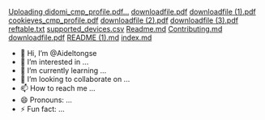 [Uploading didomi_cmp_profile.pdf…]()
[downloadfile.pdf](https://github.com/Aideltongse/Aideltongse/files/15241807/downloadfile.pdf)
[downloadfile (1).pdf](https://github.com/Aideltongse/Aideltongse/files/15241805/downloadfile.1.pdf)
[cookieyes_cmp_profile.pdf](https://github.com/Aideltongse/Aideltongse/files/15241804/cookieyes_cmp_profile.pdf)
[downloadfile (2).pdf](https://github.com/Aideltongse/Aideltongse/files/15241803/downloadfile.2.pdf)
[downloadfile (3).pdf](https://github.com/Aideltongse/Aideltongse/files/15241802/downloadfile.3.pdf)
[reftable.txt](https://github.com/Aideltongse/Aideltongse/files/15241801/reftable.txt)
[supported_devices.csv](https://github.com/Aideltongse/Aideltongse/files/15241799/supported_devices.csv)
[Readme.md](https://github.com/Aideltongse/Aideltongse/files/15241798/Readme.md)
[Contributing.md](https://github.com/Aideltongse/Aideltongse/files/15241797/Contributing.md)
[downloadfile.pdf](https://github.com/Aideltongse/Aideltongse/files/15241796/downloadfile.pdf)
[README (1).md](https://github.com/Aideltongse/Aideltongse/files/15241794/README.1.md)
[index.md](https://github.com/Aideltongse/Aideltongse/files/14313749/index.md)
- 👋 Hi, I’m @Aideltongse
- 👀 I’m interested in ...
- 🌱 I’m currently learning ...
- 💞️ I’m looking to collaborate on ...
- 📫 How to reach me ...
- 😄 Pronouns: ...
- ⚡ Fun fact: ...

<!---
Aideltongse/Aideltongse is a ✨ special ✨ repository because its `README.md` (this file) appears on your GitHub profile.
You can click the Preview link to take a look at your changes.
--->
